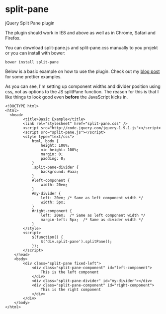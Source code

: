split-pane
==========

jQuery Split Pane plugin

The plugin should work in IE8 and above as well as in Chrome, Safari and Firefox.

You can download split-pane.js and split-pane.css manually to you projekt or you can install with bower:

    bower install split-pane

Below is a basic example on how to use the plugin. Check out my [blog post](http://www.dreamchain.com/split-pane/) for some prettier examples.

As you can see, I'm setting up component widths and divider position using css, not as options to the JS splitPane function. The reason for this is that I like things to look good even **before** the JavaScript kicks in. 

    <!DOCTYPE html>
    <html>
      <head>
    		<title>Basic Example</title>
    		<link rel="stylesheet" href="split-pane.css" />
    		<script src="http://code.jquery.com/jquery-1.9.1.js"></script>
    		<script src="split-pane.js"></script>
    		<style type="text/css">
    			html, body {
    				height: 100%;
    				min-height: 100%;
    				margin: 0;
    				padding: 0;
    			}
    			.split-pane-divider {
    				background: #aaa;
    			}
    			#left-component {
    				width: 20em;
    			}
    			#my-divider {
    				left: 20em; /* Same as left component width */
    				width: 5px;
    			}
    			#right-component {
    				left: 20em;  /* Same as left component width */
    				margin-left: 5px;  /* Same as divider width */
    			}
    		</style>
    		<script>
    			$(function() {
    				$('div.split-pane').splitPane();
    			});
    		</script>
    	</head>
    	<body>
    		<div class="split-pane fixed-left">
    			<div class="split-pane-component" id="left-component">
    				This is the left component
    			</div>
    			<div class="split-pane-divider" id="my-divider"></div>
    			<div class="split-pane-component" id="right-component">
    				This is the right component
    			</div>
    		</div>
    	</body>
    </html>
    
